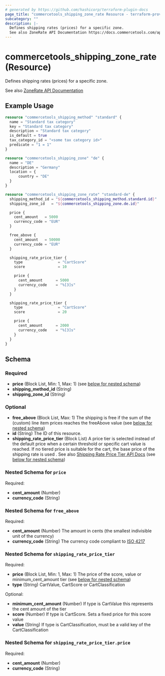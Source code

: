 ```yaml
---
# generated by https://github.com/hashicorp/terraform-plugin-docs
page_title: "commercetools_shipping_zone_rate Resource - terraform-provider-commercetools"
subcategory: ""
description: |-
  Defines shipping rates (prices) for a specific zone.
  See also ZoneRate API Documentation https://docs.commercetools.com/api/projects/shippingMethods#zonerate
---
```


# commercetools_shipping_zone_rate (Resource)

Defines shipping rates (prices) for a specific zone.

See also [ZoneRate API Documentation](https://docs.commercetools.com/api/projects/shippingMethods#zonerate)

## Example Usage

```terraform
resource "commercetools_shipping_method" "standard" {
  name = "Standard tax category"
  key = "Standard tax category"
  description = "Standard tax category"
  is_default = true
  tax_category_id = "<some tax category id>"
  predicate = "1 = 1"
}

resource "commercetools_shipping_zone" "de" {
  name = "DE"
  description = "Germany"
  location = {
      country = "DE"
  }
}

resource "commercetools_shipping_zone_rate" "standard-de" {
  shipping_method_id = "${commercetools_shipping_method.standard.id}"
  shipping_zone_id   = "${commercetools_shipping_zone.de.id}"

  price {
    cent_amount   = 5000
    currency_code = "EUR"
  }

  free_above {
    cent_amount   = 50000
    currency_code = "EUR"
  }

  shipping_rate_price_tier {
    type                = "CartScore"
    score               = 10

    price {
      cent_amount      = 5000
      currency_code    = "%[3]s"
    }
  }

  shipping_rate_price_tier {
    type                = "CartScore"
    score               = 20

    price {
      cent_amount      = 2000
      currency_code    = "%[3]s"
    }
  }
}
```

<!-- schema generated by tfplugindocs -->
## Schema

### Required

- **price** (Block List, Min: 1, Max: 1) (see [below for nested schema](#nestedblock--price))
- **shipping_method_id** (String)
- **shipping_zone_id** (String)

### Optional

- **free_above** (Block List, Max: 1) The shipping is free if the sum of the (custom) line item prices reaches the freeAbove value (see [below for nested schema](#nestedblock--free_above))
- **id** (String) The ID of this resource.
- **shipping_rate_price_tier** (Block List) A price tier is selected instead of the default price when a certain threshold or specific cart value is reached. If no tiered price is suitable for the cart, the base price of the shipping rate is used
. See also [Shipping Rate Price Tier API Docs](https://docs.commercetools.com/api/projects/shippingMethods#shippingratepricetier) (see [below for nested schema](#nestedblock--shipping_rate_price_tier))

<a id="nestedblock--price"></a>
### Nested Schema for `price`

Required:

- **cent_amount** (Number)
- **currency_code** (String)


<a id="nestedblock--free_above"></a>
### Nested Schema for `free_above`

Required:

- **cent_amount** (Number) The amount in cents (the smallest indivisible unit of the currency)
- **currency_code** (String) The currency code compliant to [ISO 4217](https://en.wikipedia.org/wiki/ISO_4217)


<a id="nestedblock--shipping_rate_price_tier"></a>
### Nested Schema for `shipping_rate_price_tier`

Required:

- **price** (Block List, Min: 1, Max: 1) The price of the score, value or minimum_cent_amount tier (see [below for nested schema](#nestedblock--shipping_rate_price_tier--price))
- **type** (String) CartValue, CartScore or CartClassification

Optional:

- **minimum_cent_amount** (Number) If type is CartValue this represents the cent amount of the tier
- **score** (Number) If type is CartScore. Sets a fixed price for this score value
- **value** (String) If type is CartClassification, must be a valid key of the CartClassification

<a id="nestedblock--shipping_rate_price_tier--price"></a>
### Nested Schema for `shipping_rate_price_tier.price`

Required:

- **cent_amount** (Number)
- **currency_code** (String)


